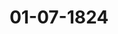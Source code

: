---  
schema: default  
title: 01-07-1824  
organization: Team Charlie  
notes: "<p>Description</p><p>Reunzehnte

itzung.

Geschehen, Frankfurt den 1. Juli 1824.

In Gegenwart

aller in der achtzehnten Sitzung Anwesenden.

Mit Ausnahme:

des Herrn Gesandten Gries, welcher den Herrn Gesandten Danz substituirt hatte.

</p><p>§.115</p><p>Substitutionen.

Präsidium zeigt an, daß die Substitution des Großherzoglich-Mecklenburgischen Bun

destagsgesandten, Herrn von Pentz, für Dänemark wegen Holstein und Lauen

zurg fortbestehe, und daß der Herr Gesandte Danz für Herrn Gesandten Gries die

Stimme der freien Städte führe.

</p><p>§.116</p><p>Oeffentlichkeit der Bundestagsverhandlungen.

Das Präsidium bemerkte aus Anlaß eines zur Sprache gekommenen, die Erleich

erung der Bundes-Militär-Contingente betreffenden, speciellen Falls, es scheine, daß Ver

handlungen, welche das Vertheidigungswesen des Deutschen Bundes betreffen, ihrer Natur

nach zur Aufnahme in die zur Publicität gelangenden Protokolle der förmlichen Sitzungen

richt geeignet seyen. Ueberhaupt dürfte die Bundesversammlung sich veranlaßt finden, mehrere

Verhandlungen, welche seither in die förmlichen Protokolle aufgenommen worden sind, bloß

oco dictaturae in Druck legen zu lassen. Die bisherige Uebung, die gesammten Verhandlungen

des Deutschen Bundestags, wenige Ausnahmen abgerechnet, der Oeffentlichkeit zu überge

den, habe zu Mißbräuchen Anlaß gegeben, welche jeder Gutdenkende gewiß mißbillige,

denen aber eben darum ein Ziel gesetzt werden müsse.

Die Deutsche Bundesversammlung sey ein permanenter Ministerial-Congreß der Re

rräsentanten sämmtlicher Bundesglieder, in dieser Versammlung würden vorzugsweise die

Ansichten der verschiedenen Bundesregierungen üͤber Gegenstaͤnde des gemeinsamen Interesse

freundschaftlich ausgetauscht, und, nach vorheriger gründlicher Erörterung und reifer Erwä

gung, die Beschlüsse gefaßt. Daß das Resultat dieser Berathungen, je nachdem es

für Alle oder für Einzelne von Interesse sey, bekannt gemacht werde, dieß sey unbedingte

Nothwendigkeit — aber die Vorbereitung der Gegenstände, die Arbeiten der Comité's, und

die verschiedenen Ansichten der einzelnen Regierungen, dieß seyen Epochen der Geschäftsver

handlungen, welche zur Oeffentlichkeit durchaus nicht geeignet seyen. Bei Militär-Angelegen

heiten und bei Differenzen der Bundesfürsten unter sich, oder mit ihren Ständen, sey dieß

vorzugsweise der Fall.

Das Präsidium erlaube sich daher, die Versammlung einzuladen, Gegenstände dieser

Art in eigne loco dictaturae zu druckende Protokolle aufzunehmen, so wie sich dieselbe bei

Annahme der provisorischen Geschäftsordnung ohnehin vorbehalten habe, die Gegenstände

jedesmal zu bezeichnen, welche ausnahmsweise der Publicität entzogen werden sollen.

Nachdem der Königlich=Preussische, Königlich=Hannöverische, Groß

herzoglich=Badische und Kurfürstlich=Hessische Herr Gesandte diese Ansich

ten des Präsidiums näher motivirt hatten, vereinigten sich sämmtliche Stimmen mit

der Präsidial-Proposition, und es ward

beschlossen:

bei Abfassung der Protokolle, im Geiste obigen Präsidial-Antrags vorzugehen, und

der Bundescanzlei=Direction aufzugeben, künftighin, nach Maaßgabe der verhandelten Gegen

stände, zweierlei Protokolle jede Sitzung aufzunehmen, und zwar öffentliche und Separat,

bloß loco dictaturae zu druckende, Protokolle.



</p><p>§.117</p><p>Bitte des ehemaligen Rheinzollschreibers zu Oberlahnstein, Hofgerichts

raths Beisler, für sich und mehrere Rheinzollpensionisten, um

Auszahlung rückständiger reichsschlußmäsiger Pensionen.

(14. Sitz. §. 96 d. J.)

Aus Veranlassung einer von der Königlich-Preussischen Bundestagsge

sandtschaft vertraulich mitgetheilten Abstimmung über oben bezeichneten Gegenstand, ver

einigten sich sämmtliche Gesandtschaften, den auf den 8. dieses Monats festgesetzten

Termin zur Abstimmung hierüber bis zur ersten Sitzung nach den dießjährigen Ferien aus

zusetzen, indessen aber erwaͤhnte Abstimmung loco dictaturae drucken zu lassen.

</p><p>§.118</p><p>Einreichungs-Protokoll.

Die Eingaben

Num. 28, eingereicht am 26. Juni, von Dr. Schlosser dahier, Anzeige und Bitte

der Stände des Fürstenthums Lippe, von Ritterschaft und

Städten, in Verfassungsangelegenheiten, mit Anl. A, B, C, nebst Origi

nalvollmacht, — dann eine Erklärung der noch nicht aufgeschwornen

Mitglieder der Ritterschaft des Fürstenthums Lippe, in gleichem

Betreffe, nebst Anlage 1, 2, 3, in Original.

einger. am 28. Juni, von Dr. Ehrmann dahier, nachträgliche Eingabe zu

Num. 29

der Reichs=Operations-Casseforderung des Joh. Bronner zu Rheinbrohl,

ein Restschein in Original.

Num. 30, einger. am 1. Juli, von dem Großherzogl. Badischen Oberhofgerichts-Procurator

Serger, zu Mannheim, Namens der Frau von Reichenbach zu Mün

chen, Gesuch, das Großherz. Bad. Oberhofgericht zu Mannheim zu beauftragen,

in Beziehung auf die Verhandlung und Entscheidung der von den entlassenen

Gliedern des ehemal. Rheinpfälz. General=Landes=Commissariats angesproche=

nen Gehalte und Emolumente, das ebenfalls angebrachte Restitutionsgesuch

seiner Committentin compromißrichterlich zu entscheiden.

wurden an die betreffenden Commissionen abgegeben.

Folgen die Unterschriften.

</p>"  
resources:  
- format: png  
  name: Page234[115-116].png  
  url: ../../data_img/Protokolle_BV_16_1824/01-07-1824/Page234[115-116].png  
- format: png  
  name: Page235[116-117].png  
  url: ../../data_img/Protokolle_BV_16_1824/01-07-1824/Page235[116-117].png  
- format: png  
  name: Page236[118].png  
  url: ../../data_img/Protokolle_BV_16_1824/01-07-1824/Page236[118].png  
category:   
  - Protokolle_BV_16_1824  
maintainer: Henry Frederick Lutterodt  
maintainer_email: h.lutterodt.21@abdn.ac.uk  
---